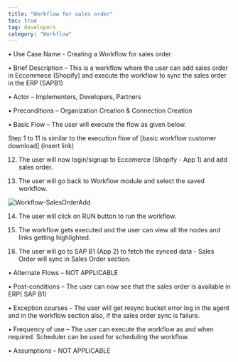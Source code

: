 ```yaml
---
title: "Workflow for sales order"
toc: true
tag: developers
category: "Workflow"
---
```



•	Use Case Name - Creating a Workflow for sales order

•	Brief Description – This is a workflow where the user can add sales order in Eccommece (Shopify) and execute the  workflow to sync the sales order in the ERP (SAPB1) 

•	Actor – Implementers, Developers, Partners  

•	Preconditions – Organization Creation & Connection Creation 

•	Basic Flow – The user will execute the flow as given below.

Step 1 to 11 is similar to the execution flow of [basic workflow customer download] (insert link)

12. The user will now login/signup to Eccomerce (Shopify - App 1) and add sales order.

13. The user will go back to Workflow module and select the saved workflow.

![Workflow-SalesOrderAdd](media/Workflow-SalesOrderAdd.png)

14. The user will click on RUN button to run the workflow.

15. The workflow gets executed and the user can view all the nodes and links getting highlighted.

16.  The user will go to SAP B1 (App 2)  to fetch the synced data - Sales Order will sync in Sales Order section. 

•	Alternate Flows – NOT APPLICABLE 

•	Post-conditions – The user can now see that the sales order is  available in ERP( SAP B1)

•	Exception courses –  The user will get resync bucket error log in the agent and in the workflow section also, if the sales order sync is failure.       

•	Frequency of use  – The user can execute the workflow as and when required. Scheduler can be used for scheduling the workflow.

•	Assumptions – NOT APPLICABLE 


